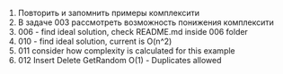 1. Повторить и запомнить примеры комплексити
2. В задаче 003 рассмотреть возможность понижения комплексити
3. 006 - find ideal solution, check README.md inside 006 folder
4. 010 - find ideal solution, current is O(n^2)
5. 011 consider how complexity is calculated for this example
6. 012 Insert Delete GetRandom O(1) - Duplicates allowed